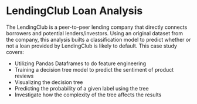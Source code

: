 # LendingClub Loan Analysis

The LendingClub is a peer-to-peer lending company that directly connects borrowers and potential lenders/investors. Using an original dataset from the company, this analysis builts a classification model to predict whether or not a loan provided by LendingClub is likely to default. This case study covers:

 - Utilizing Pandas Dataframes to do feature engineering
 - Training a decision tree model to predict the sentiment of product reviews
 - Visualizing the decision tree
 - Predicting the probability of a given label using the tree
 - Investigate how the complexity of the tree affects the results
